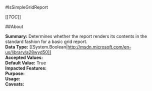 #IsSimpleGridReport

[[_TOC_]]

##About

**Summary:**  Determines whether the report renders its contents in the standard fashion for a basic grid report.   
**Data Type:** [[System.Boolean|http://msdn.microsoft.com/en-us/library/a28wyd50]]  
**Accepted Values:**   
**Default Value:** True  
**Impacted Features:**   
**Purpose:**   
**Usage:**   
**Caveats:**   

